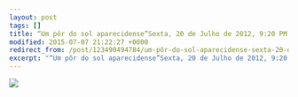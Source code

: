 ```yaml
---
layout: post
tags: []
title: “Um pôr do sol aparecidense”Sexta, 20 de Julho de 2012, 9:20 PM
modified: 2015-07-07 21:22:27 +0000
redirect_from: /post/123490494784/um-pôr-do-sol-aparecidense-sexta-20-de-julho-de/,/post/123490494784/
excerpt: "“Um pôr do sol aparecidense”Sexta, 20 de Julho de 2012, 9:20 PM"
---
```


![](http://41.media.tumblr.com/8884574892eb0ddda4358e5c3667dc36/tumblr_nr4zdfh9UK1qma17bo1_1280.jpg)

